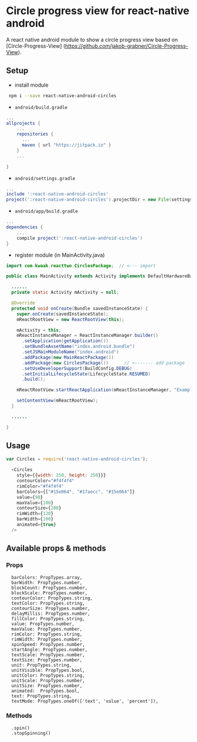 # Circle progress view for react-native android

A react native android module to show a circle progress view based on [Circle-Progress-View] (https://github.com/jakob-grabner/Circle-Progress-View).

## Setup

* install module

```bash
 npm i --save react-native-android-circles
```

* `android/build.gradle`

```gradle
...
allprojects {
    ...
    repositories {
      ...
      maven { url "https://jitpack.io" }
    }
    ...

}
```

* `android/settings.gradle`

```gradle
...
include ':react-native-android-circles'
project(':react-native-android-circles').projectDir = new File(settingsDir, '../node_modules/react-native-android-circles')
```

* `android/app/build.gradle`

```gradle
...
dependencies {
    ...
    compile project(':react-native-android-circles')
}
```

* register module (in MainActivity.java)

```java
import com.kwaak.reacttwo.CirclesPackage;  // <--- import

public class MainActivity extends Activity implements DefaultHardwareBackBtnHandler {

  ......
  private static Activity mActivity = null;

  @Override
  protected void onCreate(Bundle savedInstanceState) {
    super.onCreate(savedInstanceState);
    mReactRootView = new ReactRootView(this);

    mActivity = this;
    mReactInstanceManager = ReactInstanceManager.builder()
      .setApplication(getApplication())
      .setBundleAssetName("index.android.bundle")
      .setJSMainModuleName("index.android")
      .addPackage(new MainReactPackage())
      .addPackage(new CirclesPackage())      // <------- add package
      .setUseDeveloperSupport(BuildConfig.DEBUG)
      .setInitialLifecycleState(LifecycleState.RESUMED)
      .build();

    mReactRootView.startReactApplication(mReactInstanceManager, "ExampleRN", null);

    setContentView(mReactRootView);
  }

  ......

}
```

## Usage

```js
var Circles = require('react-native-android-circles');

  <Circles
    style={{width: 250, height: 250}}}
    сontourColor="#f4f4f4"
    rimColor="#f4f4f4"
    barColors={["#15e064", "#17aecc", "#15e064"]}
    value={90}
    maxValue={100}
    сontourSize={280}
    rimWidth={120}
    barWidth={100}
    animated={true}
  />

```

## Available props & methods

### Props

```
  barColors: PropTypes.array,
  barWidth: PropTypes.number,
  blockCount: PropTypes.number,
  blockScale: PropTypes.number,
  contourColor: PropTypes.string,
  textColor: PropTypes.string,
  contourSize: PropTypes.number,
  delayMillis: PropTypes.number,
  fillColor: PropTypes.string,
  value: PropTypes.number,
  maxValue: PropTypes.number,
  rimColor: PropTypes.string,
  rimWidth: PropTypes.number,
  spinSpeed: PropTypes.number,
  startAngle: PropTypes.number,
  textScale: PropTypes.number,
  textSize: PropTypes.number,
  unit: PropTypes.string,
  unitVisible: PropTypes.bool,
  unitColor: PropTypes.string,
  unitScale: PropTypes.number,
  unitSize: PropTypes.number,
  animated:  PropTypes.bool,
  text: PropTypes.string,
  textMode: PropTypes.oneOf(['text', 'value', 'percent']),
```

### Methods

```
  .spin()
  .stopSpinning()
```
